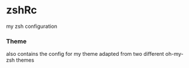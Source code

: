 # zshRc
my zsh configuration

### Theme
also contains the config for my theme adapted from two different 
oh-my-zsh themes
